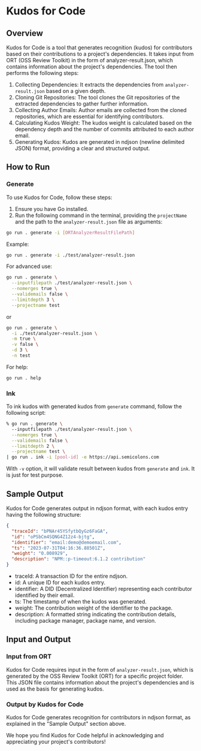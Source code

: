 # Kudos for Code

## Overview

Kudos for Code is a tool that generates recognition (kudos) for contributors based on their contributions to a project's dependencies. It takes input from ORT (OSS Review Toolkit) in the form of analyzer-result.json, which contains information about the project's dependencies. The tool then performs the following steps:

1. Collecting Dependencies: It extracts the dependencies from `analyzer-result.json` based on a given depth.
2. Cloning Git Repositories: The tool clones the Git repositories of the extracted dependencies to gather further information.
3. Collecting Author Emails: Author emails are collected from the cloned repositories, which are essential for identifying contributors.
4. Calculating Kudos Weight: The kudos weight is calculated based on the dependency depth and the number of commits attributed to each author email.
5. Generating Kudos: Kudos are generated in ndjson (newline delimited JSON) format, providing a clear and structured output.

## How to Run

### Generate

To use Kudos for Code, follow these steps:

1. Ensure you have Go installed.
2. Run the following command in the terminal, providing the `projectName` and the path to the `analyzer-result.json` file as arguments:

```sh
go run . generate -i [ORTAnalyzerResultFilePath]
```

Example:

```sh
go run . generate -i ./test/analyzer-result.json
```

For advanced use:

```sh
go run . generate \
  --inputfilepath ./test/analyzer-result.json \
  --nomerges true \
  --validemails false \
  --limitdepth 3 \
  --projectname test
```

or

```sh
go run . generate \
  -i ./test/analyzer-result.json \
  -m true \
  -v false \
  -d 3 \
  -n test
```

For help:

```sh
go run . help
```

### Ink

To ink kudos with generated kudos from `generate` command, follow the following script:

```sh
% go run . generate \                                                                  (main)kudos-for-code
  --inputfilepath ./test/analyzer-result.json \
  --nomerges true \
  --validemails false \
  --limitdepth 2 \
  --projectname test \
| go run . ink -i [pool-id] -e https://api.semicolons.com
```

With `-v` option, it will validate result between kudos from `generate` and `ink`. It is just for test purpose.

## Sample Output

Kudos for Code generates output in ndjson format, with each kudos entry having the following structure:

```json
{
  "traceId": "bPNAr45YSfytbQyGz6FaGA",
  "id": "oPSbCm4SQNG4Z12z4-bjtg",
  "identifier": "email:demo@demoemail.com",
  "ts": "2023-07-31T04:16:36.88501Z",
  "weight": "0.008929",
  "description": "NPM::p-timeout:6.1.2 contribution"
}
```

- traceId: A transaction ID for the entire ndjson.
- id: A unique ID for each kudos entry.
- identifier: A DID (Decentralized Identifier) representing each contributor identified by their email.
- ts: The timestamp of when the kudos was generated.
- weight: The contribution weight of the identifier to the package.
- description: A formatted string indicating the contribution details, including package manager, package name, and version.

## Input and Output

### Input from ORT

Kudos for Code requires input in the form of `analyzer-result.json`, which is generated by the OSS Review Toolkit (ORT) for a specific project folder. This JSON file contains information about the project's dependencies and is used as the basis for generating kudos.

### Output by Kudos for Code

Kudos for Code generates recognition for contributors in ndjson format, as explained in the "Sample Output" section above.

We hope you find Kudos for Code helpful in acknowledging and appreciating your project's contributors!
